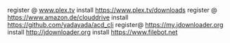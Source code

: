 register @ www.plex.tv
install https://www.plex.tv/downloads
register @ https://www.amazon.de/clouddrive
install https://github.com/yadayada/acd_cli
register@ https://my.jdownloader.org
install http://jdownloader.org
install https://www.filebot.net
